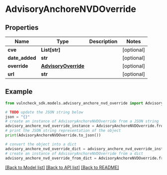 # AdvisoryAnchoreNVDOverride


## Properties

Name | Type | Description | Notes
------------ | ------------- | ------------- | -------------
**cve** | **List[str]** |  | [optional] 
**date_added** | **str** |  | [optional] 
**override** | [**AdvisoryOverride**](AdvisoryOverride.md) |  | [optional] 
**url** | **str** |  | [optional] 

## Example

```python
from vulncheck_sdk.models.advisory_anchore_nvd_override import AdvisoryAnchoreNVDOverride

# TODO update the JSON string below
json = "{}"
# create an instance of AdvisoryAnchoreNVDOverride from a JSON string
advisory_anchore_nvd_override_instance = AdvisoryAnchoreNVDOverride.from_json(json)
# print the JSON string representation of the object
print(AdvisoryAnchoreNVDOverride.to_json())

# convert the object into a dict
advisory_anchore_nvd_override_dict = advisory_anchore_nvd_override_instance.to_dict()
# create an instance of AdvisoryAnchoreNVDOverride from a dict
advisory_anchore_nvd_override_from_dict = AdvisoryAnchoreNVDOverride.from_dict(advisory_anchore_nvd_override_dict)
```
[[Back to Model list]](../README.md#documentation-for-models) [[Back to API list]](../README.md#documentation-for-api-endpoints) [[Back to README]](../README.md)


